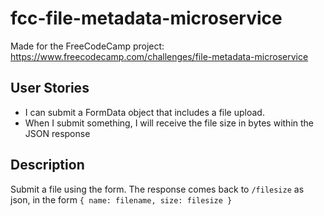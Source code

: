 # fcc-file-metadata-microservice

Made for the FreeCodeCamp project:  https://www.freecodecamp.com/challenges/file-metadata-microservice

## User Stories
 - I can submit a FormData object that includes a file upload.
 - When I submit something, I will receive the file size in bytes within the JSON response

## Description

Submit a file using the form. The response comes back to `/filesize` as json, in the form `{ name: filename, size: filesize }`
